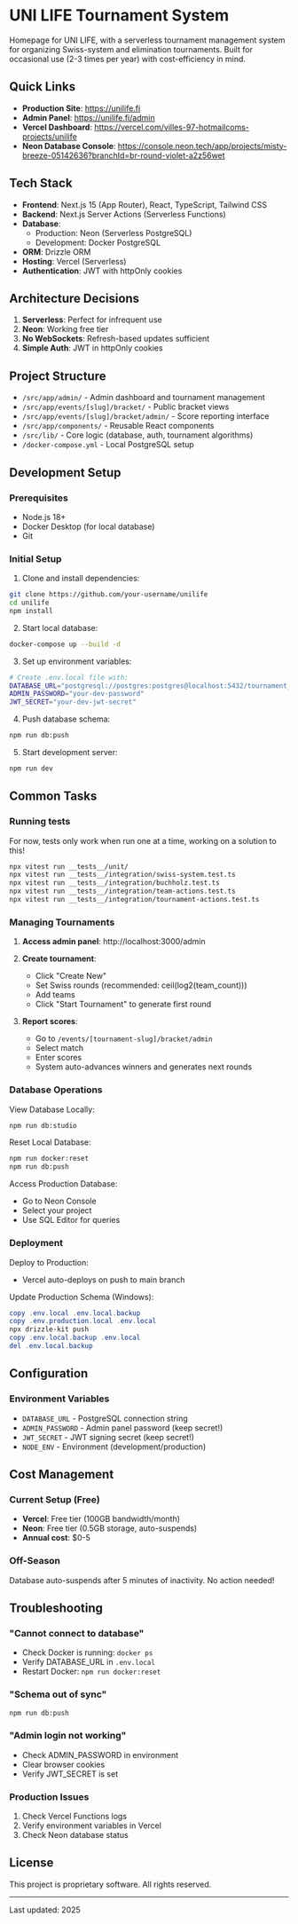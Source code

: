 # UNI LIFE Tournament System

Homepage for UNI LIFE, with a serverless tournament management system for organizing Swiss-system and elimination tournaments. Built for occasional use (2-3 times per year) with cost-efficiency in mind.

## Quick Links

- **Production Site**: https://unilife.fi
- **Admin Panel**: https://unilife.fi/admin
- **Vercel Dashboard**: https://vercel.com/villes-97-hotmailcoms-projects/unilife
- **Neon Database Console**: https://console.neon.tech/app/projects/misty-breeze-05142636?branchId=br-round-violet-a2z56wet

## Tech Stack

- **Frontend**: Next.js 15 (App Router), React, TypeScript, Tailwind CSS
- **Backend**: Next.js Server Actions (Serverless Functions)
- **Database**: 
  - Production: Neon (Serverless PostgreSQL)
  - Development: Docker PostgreSQL
- **ORM**: Drizzle ORM
- **Hosting**: Vercel (Serverless)
- **Authentication**: JWT with httpOnly cookies

## Architecture Decisions

1. **Serverless**: Perfect for infrequent use
2. **Neon**: Working free tier
3. **No WebSockets**: Refresh-based updates sufficient
4. **Simple Auth**: JWT in httpOnly cookies

## Project Structure

- `/src/app/admin/` - Admin dashboard and tournament management
- `/src/app/events/[slug]/bracket/` - Public bracket views
- `/src/app/events/[slug]/bracket/admin/` - Score reporting interface
- `/src/app/components/` - Reusable React components
- `/src/lib/` - Core logic (database, auth, tournament algorithms)
- `/docker-compose.yml` - Local PostgreSQL setup

## Development Setup

### Prerequisites
- Node.js 18+
- Docker Desktop (for local database)
- Git

### Initial Setup

1. Clone and install dependencies:
```bash
git clone https://github.com/your-username/unilife
cd unilife
npm install
```

2. Start local database:
```bash
docker-compose up --build -d
```

3. Set up environment variables:
```bash
# Create .env.local file with:
DATABASE_URL="postgresql://postgres:postgres@localhost:5432/tournament_dev"
ADMIN_PASSWORD="your-dev-password"
JWT_SECRET="your-dev-jwt-secret"
```

4. Push database schema:
```bash
npm run db:push
```

5. Start development server:
```bash
npm run dev
```

## Common Tasks

### Running tests

For now, tests only work when run one at a time, working on a solution to this!

```bash
npx vitest run __tests__/unit/
npx vitest run __tests__/integration/swiss-system.test.ts
npx vitest run __tests__/integration/buchholz.test.ts
npx vitest run __tests__/integration/team-actions.test.ts
npx vitest run __tests__/integration/tournament-actions.test.ts
```

### Managing Tournaments

1. **Access admin panel**: http://localhost:3000/admin
2. **Create tournament**:
   - Click "Create New"
   - Set Swiss rounds (recommended: ceil(log2(team_count)))
   - Add teams
   - Click "Start Tournament" to generate first round

3. **Report scores**:
   - Go to `/events/[tournament-slug]/bracket/admin`
   - Select match
   - Enter scores
   - System auto-advances winners and generates next rounds

### Database Operations

View Database Locally:
```bash
npm run db:studio
```

Reset Local Database:
```bash
npm run docker:reset
npm run db:push
```

Access Production Database:
- Go to Neon Console
- Select your project
- Use SQL Editor for queries

### Deployment

Deploy to Production:
- Vercel auto-deploys on push to main branch

Update Production Schema (Windows):
```powershell
copy .env.local .env.local.backup
copy .env.production.local .env.local
npx drizzle-kit push
copy .env.local.backup .env.local
del .env.local.backup
```

## Configuration

### Environment Variables

- `DATABASE_URL` - PostgreSQL connection string
- `ADMIN_PASSWORD` - Admin panel password (keep secret!)
- `JWT_SECRET` - JWT signing secret (keep secret!)
- `NODE_ENV` - Environment (development/production)

## Cost Management

### Current Setup (Free)
- **Vercel**: Free tier (100GB bandwidth/month)
- **Neon**: Free tier (0.5GB storage, auto-suspends)
- **Annual cost**: $0-5

### Off-Season
Database auto-suspends after 5 minutes of inactivity. No action needed!

## Troubleshooting

### "Cannot connect to database"
- Check Docker is running: `docker ps`
- Verify DATABASE_URL in `.env.local`
- Restart Docker: `npm run docker:reset`

### "Schema out of sync"
```bash
npm run db:push
```

### "Admin login not working"
- Check ADMIN_PASSWORD in environment
- Clear browser cookies
- Verify JWT_SECRET is set

### Production Issues
1. Check Vercel Functions logs
2. Verify environment variables in Vercel
3. Check Neon database status

## License

This project is proprietary software. All rights reserved.

---

Last updated: 2025
